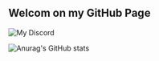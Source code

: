## Welcom on my GitHub Page

![My Discord](https://discord-readme-badge.vercel.app/api?id=776153728427229215)

![Anurag's GitHub stats](https://github-readme-stats.vercel.app/api?username=livato-83&show_icons=true&theme=radical)
